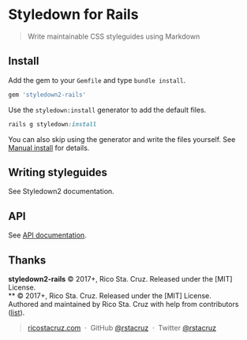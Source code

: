 # Styledown for Rails

> Write maintainable CSS styleguides using Markdown


## Install

Add the gem to your `Gemfile` and type `bundle install`.

```rb
gem 'styledown2-rails'
```

Use the `styledown:install` generator to add the default files.

```rb
rails g styledown:install
```

You can also skip using the generator and write the files yourself. See [Manual install](docs/manual_install.md) for details.

## Writing styleguides

See Styledown2 documentation.

## API

See [API documentation](docs/api.md).

## Thanks

**styledown2-rails** © 2017+, Rico Sta. Cruz. Released under the [MIT] License.<br>
** © 2017+, Rico Sta. Cruz. Released under the [MIT] License.<br>
Authored and maintained by Rico Sta. Cruz with help from contributors ([list][contributors]).

> [ricostacruz.com](http://ricostacruz.com) &nbsp;&middot;&nbsp;
> GitHub [@rstacruz](https://github.com/rstacruz) &nbsp;&middot;&nbsp;
> Twitter [@rstacruz](https://twitter.com/rstacruz)

[contributors]: http://github.com/styledown/styledown2-rails/contributors
